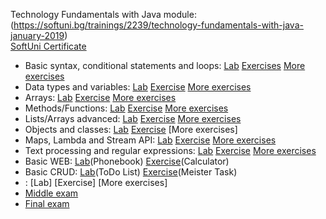 Technology Fundamentals with Java module: (https://softuni.bg/trainings/2239/technology-fundamentals-with-java-january-2019)
<br/>
[SoftUni Certificate](https://softuni.bg/certificates/details/65652/3bc541e6)
<br/>
  * Basic syntax, conditional statements and loops: <span> [Lab](https://github.com/KrasimirKolchev/Technology-Fundamentals/tree/master/Overview) <span/><span> [Exercises](https://github.com/KrasimirKolchev/Technology-Fundamentals/tree/master/OverviewExercise) <span/><span> [More exercises](https://github.com/KrasimirKolchev/Technology-Fundamentals/tree/master/OverviewMoreEx) <span/>
  * Data types and variables: <span> [Lab](https://github.com/KrasimirKolchev/Technology-Fundamentals/tree/master/DataTypesAndVariables) <span/><span> [Exercise](https://github.com/KrasimirKolchev/Technology-Fundamentals/tree/master/DataTypesAndVariablesEx) <span/><span> [More exercises](https://github.com/KrasimirKolchev/Technology-Fundamentals/tree/master/DatatypesAndVariablesMEx) <span/>
  * Arrays: <span> [Lab](https://github.com/KrasimirKolchev/Technology-Fundamentals/tree/master/Arrays) <span/><span> [Exercise](https://github.com/KrasimirKolchev/Technology-Fundamentals/tree/master/ArraysExercise) <span/><span> [More exercises](https://github.com/KrasimirKolchev/Technology-Fundamentals/tree/master/ArraysMoreEx) <span/>
  * Methods/Functions: <span> [Lab](https://github.com/KrasimirKolchev/Technology-Fundamentals/tree/master/Methods) <span/><span> [Exercise](https://github.com/KrasimirKolchev/Technology-Fundamentals/tree/master/MethodsExercise) <span/><span> [More exercises](https://github.com/KrasimirKolchev/Technology-Fundamentals/tree/master/MethodsMoreEx) <span/>
  * Lists/Arrays advanced: <span> [Lab](https://github.com/KrasimirKolchev/Technology-Fundamentals/tree/master/Lists) <span/><span> [Exercise](https://github.com/KrasimirKolchev/Technology-Fundamentals/tree/master/ListsExercise) <span/><span> [More exercises](https://github.com/KrasimirKolchev/Technology-Fundamentals/tree/master/ListsMoreEx)<span/>
  * Objects and classes: <span> [Lab](https://github.com/KrasimirKolchev/Technology-Fundamentals/tree/master/ObjectAndClasses) <span/><span> [Exercise](https://github.com/KrasimirKolchev/Technology-Fundamentals/tree/master/ObjectAndClassesEx) <span/><span> [More exercises] <span/>
  * Maps, Lambda and Stream API: <span> [Lab](https://github.com/KrasimirKolchev/Technology-Fundamentals/tree/master/MapsLambdaStream) <span/><span> [Exercise](https://github.com/KrasimirKolchev/Technology-Fundamentals/tree/master/MapsLambdaStreamEx) <span/><span> [More exercises](https://github.com/KrasimirKolchev/Technology-Fundamentals/tree/master/MapsLambdaStreamMEx) <span/>
  * Text processing and regular expressions: <span> [Lab](https://github.com/KrasimirKolchev/Technology-Fundamentals/tree/master/TextProcessingAndRegex) <span/><span> [Exercise](https://github.com/KrasimirKolchev/Technology-Fundamentals/tree/master/TextProcessingAndRegexEX) <span/><span> [More exercises](https://github.com/KrasimirKolchev/Technology-Fundamentals/tree/master/TextProcessingAndRegexMoreEX) <span/>
  * Basic WEB: <span> [Lab](https://github.com/KrasimirKolchev/Technology-Fundamentals/tree/master/phonebook)(Phonebook) <span/><span> [Exercise](https://github.com/KrasimirKolchev/Technology-Fundamentals/tree/master/Calculator)(Calculator) <span/>
  * Basic CRUD: <span> [Lab](https://github.com/KrasimirKolchev/Technology-Fundamentals/tree/master/ToDoList)(ToDo List) <span/><span> [Exercise](https://github.com/KrasimirKolchev/Technology-Fundamentals/tree/master/Meistertask)(Meister Task) <span/>
  * : <span> [Lab] <span/><span> [Exercise] <span/><span> [More exercises] <span/>
  * [Middle exam](https://github.com/KrasimirKolchev/Technology-Fundamentals/tree/master/MidExam)
  * [Final exam](https://github.com/KrasimirKolchev/Technology-Fundamentals/tree/master/FinalExam)
<br/>
